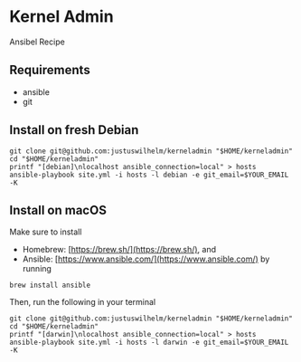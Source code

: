 # Kernel Admin

Ansibel Recipe

## Requirements

+ ansible
+ git

## Install on fresh Debian

```
git clone git@github.com:justuswilhelm/kerneladmin "$HOME/kerneladmin"
cd "$HOME/kerneladmin"
printf "[debian]\nlocalhost ansible_connection=local" > hosts
ansible-playbook site.yml -i hosts -l debian -e git_email=$YOUR_EMAIL -K
```

## Install on macOS

Make sure to install
- Homebrew: [https://brew.sh/](https://brew.sh/), and
- Ansible: [https://www.ansible.com/](https://www.ansible.com/) by running

```
brew install ansible
```

Then, run the following in your terminal

```
git clone git@github.com:justuswilhelm/kerneladmin "$HOME/kerneladmin"
cd "$HOME/kerneladmin"
printf "[darwin]\nlocalhost ansible_connection=local" > hosts
ansible-playbook site.yml -i hosts -l darwin -e git_email=$YOUR_EMAIL -K
```
